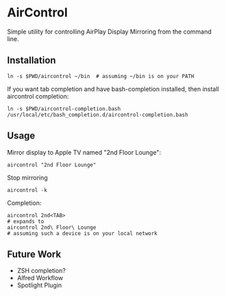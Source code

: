 AirControl
==========

Simple utility for controlling AirPlay Display Mirroring from the command line.


Installation
------------

    ln -s $PWD/aircontrol ~/bin  # assuming ~/bin is on your PATH

If you want tab completion and have bash-completion installed, then install aircontrol completion:

    ln -s $PWD/aircontrol-completion.bash /usr/local/etc/bash_completion.d/aircontrol-completion.bash


Usage
-----

Mirror display to Apple TV named "2nd Floor Lounge":

    aircontrol "2nd Floor Lounge"

Stop mirroring

    aircontrol -k

Completion:

    aircontrol 2nd<TAB>
    # expands to
    aircontrol 2nd\ Floor\ Lounge
    # assuming such a device is on your local network


Future Work
-----------

* ZSH completion?
* Alfred Workflow
* Spotlight Plugin
